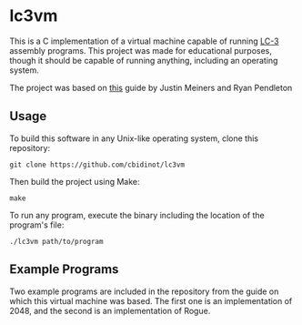 # lc3vm

This is a C implementation of a virtual machine capable of running [LC-3](https://en.wikipedia.org/wiki/Little_Computer_3) assembly programs. This project was made for educational purposes, though it should be capable of running anything, including an operating system.

The project was based on [this](https://www.jmeiners.com/lc3-vm/) guide by Justin Meiners and Ryan Pendleton

## Usage
To build this software in any Unix-like operating system, clone this repository:

    git clone https://github.com/cbidinot/lc3vm
   Then build the project using Make:
   

    make
   To run any program, execute the binary including the location of the program's file:
   

    ./lc3vm path/to/program

## Example Programs
Two example programs are included in the repository from the guide on which this virtual machine was based. The first one is an implementation of 2048, and the second is an implementation of Rogue. 
